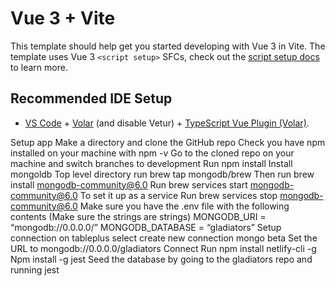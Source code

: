 # Vue 3 + Vite

This template should help get you started developing with Vue 3 in Vite. The template uses Vue 3 `<script setup>` SFCs, check out the [script setup docs](https://v3.vuejs.org/api/sfc-script-setup.html#sfc-script-setup) to learn more.

## Recommended IDE Setup

- [VS Code](https://code.visualstudio.com/) + [Volar](https://marketplace.visualstudio.com/items?itemName=Vue.volar) (and disable Vetur) + [TypeScript Vue Plugin (Volar)](https://marketplace.visualstudio.com/items?itemName=Vue.vscode-typescript-vue-plugin).


Setup app
Make a directory and clone the GitHub repo
Check you have npm installed on your machine with npm -v
Go to the cloned repo on your machine and switch branches to development
Run npm install
Install mongoldb
Top level directory run brew tap mongodb/brew
Then run brew install mongodb-community@6.0
Run brew services start mongodb-community@6.0
To set it up as a service
Run brew services stop mongodb-community@6.0
Make sure you have the .env file with the following contents (Make sure the strings are strings)
MONGODB_URI = “mongodb://0.0.0.0/”
MONGODB_DATABASE = “gladiators”
Setup connection on tableplus select create new connection mongo beta
Set the URL to mongodb://0.0.0.0/gladiators
Connect
Run npm install netlify-cli -g
Npm install -g jest
Seed the database by going to the gladiators repo and running jest